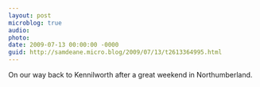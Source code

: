 ```yaml
---
layout: post
microblog: true
audio: 
photo: 
date: 2009-07-13 00:00:00 -0000
guid: http://samdeane.micro.blog/2009/07/13/t2613364995.html
---
```

On our way back to Kennilworth after a great weekend in Northumberland.
